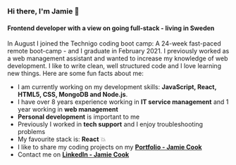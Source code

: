 ### Hi there, I'm Jamie 👋

#### Frontend developer with a view on going full-stack - living in Sweden

In August I joined the Technigo coding boot camp: A 24-week fast-paced remote boot-camp - and I graduate in February 2021. I previously worked as a web management assistant and wanted to increase my knowledge of web development. I like to write clean, well structured code and I love learning new things. Here are some fun facts about me:

* I am currently working on my development skills: **JavaScript, React, HTML5, CSS, MongoDB and Node.js**.
* I have over 8 years experience working in **IT service management** and 1 year working in **web management** 
* **Personal development** is important to me
* Previously I worked in **tech support** and I enjoy troubleshooting problems
* My favourite stack is: **React** 💥
* I like to share my coding projects on my **[Portfolio - Jamie Cook](https://jamiecook.netlify.app/)**
* Contact me on **[LinkedIn - Jamie Cook](https://www.linkedin.com/in/jamiepcook)**
<!--
**the-j-curl/the-j-curl** is a ✨ _special_ ✨ repository because its `README.md` (this file) appears on your GitHub profile.
-->
